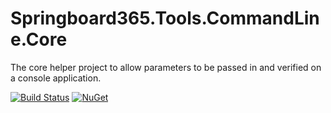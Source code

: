 # Springboard365.Tools.CommandLine.Core
The core helper project to allow parameters to be passed in and verified on a console application.

[![Build Status](https://travis-ci.org/SpringBoard365/Springboard365.Tools.CommandLine.Core.svg?branch=master)](https://travis-ci.org/SpringBoard365/Tools.CommandLine.Core)
[![NuGet](https://img.shields.io/nuget/v/Springboard365.Tools.CommandLine.Core.svg)](https://www.nuget.org/packages/Springboard365.Tools.CommandLine.Core)
